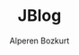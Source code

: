 ---
title: JBlog
github: https://github.com/alperenbozkurt/JBlog
demo: http://alperenbozkurt.net/JBlog/
author: Alperen Bozkurt
ssg:
  - Jekyll
cms:
  - No Cms
---